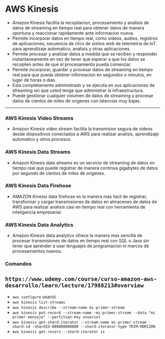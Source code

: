 # AWS Kinesis
* Amazon Kinesis facilita la recopilacion, procesamiento y analisis de datos de streaming en tiempo real para obtener datos de manera oportuna y reaccionar rapidamente ante informacion nueva.
* Permite incorporar datos en tiempo real, como videos, audios, registros de aplicaciones, secuencia de clics de sistios web de telemetria de IoT para aprendizaje automatico, analisis y otras aplicaciones.
* Permite procesar y analizar datos a medida que se reciben y responder instantaneamente en vez de tener que esperar a que los datos se recopilen antes de que el procesamiento pueda comenzar.
* Permite incorporar, guardar y procesar datos de streaming en tiempo real para que pueda obtener informacion en segundos o minutos, en lugar de horas o dias.
* Esta completamente administrado y se ejecuta en sus aplicaciones de streaming sin que usted tenga que administrar la infraestructura.
* Puede gestionar cualquier volumen de datos de streaming y procesar datos de cientos de miles de origenes con latencias muy bajas.

---

### AWS Kinesis Video Streams
* Amazon Kinesis video stream facilita la transmision segura de videos desde dispositivos conectados a AWS para realizar analisis, aprendizaje automatico y otros procesos.

### AWS Kinesis Data Streams
* Amazon Kinesis data streams es un servicio de streaming de datos en tiempo real que puede registrar de manera continua gigabytes de datos por segundo de cientos de miles de origenes.

### AWS Kinesis Data Firehose
* AMAZON Kinesis data firehose es la manera mas facil de registrar, transformar y cargar transmisiones de datos en almacenes de datos de AWS para realizar analisis casi en tiempo real con herramienta de inteligencia empresarial.

### AWS Kinesis Data Analytics
* Amazon Kinesis data analytics ofrece la manera mas sencilla de procesar transmisiones de datos en tiempo real con SQL o Java sin tener que aprender a usar lenguajes de programacion ni marcos de procesamientos nuevos.

### Comandos

## `https://www.udemy.com/course/curso-amazon-aws-desarrollo/learn/lecture/17988213#overview`
* `aws configure` usario\
* `aws kinesis list-streams`
* `aws kinesis describe --stream-name mi-primer-stream`
* `aws kinesis put-record --stream-name -mi-primer-stream --data "mi primer mensaje" --partition-key usuario1`
* `aws kinesis get-shard-iterator --stream-name mi-primer-stream -shard-id -shardId-000000000000 --shard-iterator-type TRIM-HORIZON`
* `aws kinesis get-recors --shard-iterator is`
